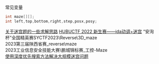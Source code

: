 

常见变量
```c
int maze[][];
int left,top,bottom,right,step,posx,posy;
```
[关于迷宫题的一些求解思路](https://mp.weixin.qq.com/s/Yrtehz7f-j1Iud5JbOF9MA)
[HUBUCTF 2022 新生赛——ida动调+迷宫](https://mp.weixin.qq.com/s/DHA3thKYeKHaVsODNA6aPg)
“安洵杯”全国精英赛SYCTF2023\Reverse\3D_maze\
2023第三届陕西省赛_reverse\maze\
2023工业信息安全技能大赛\鹏城锦标赛\_工控-Maze\
[使用深度优先搜索方法解决大规模迷宫问题](https://mp.weixin.qq.com/s/Trv_oAp6r3XgJrVOSZv69g)